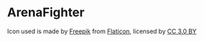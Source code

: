 # ArenaFighter
Icon used is made by [Freepik](http://www.freepik.com) from [Flaticon](https://www.flaticon.com), licensed by [CC 3.0 BY](http://creativecommons.org/licenses/by/3.0/)
